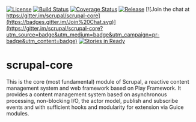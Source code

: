 [![License](http://img.shields.io/:license-Apache%202-red.svg)](http://www.apache.org/licenses/LICENSE-2.0.txt)
[![Build Status](https://travis-ci.org/scrupal/scrupal-core.svg?branch=master)](https://travis-ci.org/scrupal/scrupal-core)
[![Coverage Status](https://coveralls.io/repos/scrupal/scrupal-core/badge.svg?branch=master&service=github)](https://coveralls.io/github/scrupal/scrupal-core?branch=master)
[![Release](https://img.shields.io/github/release/scrupal/scrupal-core.svg?style=flat)](https://github.com/scrupal/scrupal-core/releases)
[![Join the chat at https://gitter.im/scrupal/scrupal-core](https://badges.gitter.im/Join%20Chat.svg)](https://gitter.im/scrupal/scrupal-core?utm_source=badge&utm_medium=badge&utm_campaign=pr-badge&utm_content=badge)
[![Stories in Ready](https://badge.waffle.io/scrupal/scrupal-core.svg?label=ready&title=Ready)](http://waffle.io/scrupal/scrupal-core)

# scrupal-core
This is the core (most fundamental) module of Scrupal, a reactive content management system and
web framework based on Play Framework. It provides a content management system based on asynchronous processing,
non-blocking I/O, the actor model, publish and subscribe events and with sufficient hooks and modularity for extension
via Guice modules.


